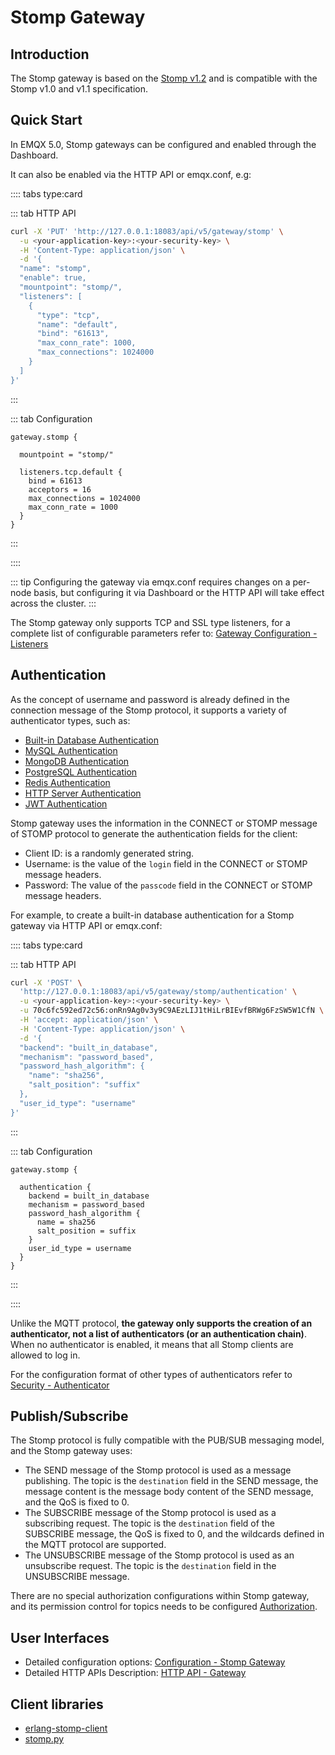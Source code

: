 # Stomp Gateway

## Introduction

The Stomp gateway is based on the [Stomp v1.2](https://stomp.github.io/stomp-specification-1.2.html) and is compatible with the Stomp v1.0 and v1.1 specification.

## Quick Start

In EMQX 5.0, Stomp gateways can be configured and enabled through the Dashboard.

It can also be enabled via the HTTP API or emqx.conf,  e.g:

:::: tabs type:card

::: tab HTTP API

```bash
curl -X 'PUT' 'http://127.0.0.1:18083/api/v5/gateway/stomp' \
  -u <your-application-key>:<your-security-key> \
  -H 'Content-Type: application/json' \
  -d '{
  "name": "stomp",
  "enable": true,
  "mountpoint": "stomp/",
  "listeners": [
    {
      "type": "tcp",
      "name": "default",
      "bind": "61613",
      "max_conn_rate": 1000,
      "max_connections": 1024000
    }
  ]
}'
```

:::

::: tab Configuration

```properties
gateway.stomp {

  mountpoint = "stomp/"

  listeners.tcp.default {
    bind = 61613
    acceptors = 16
    max_connections = 1024000
    max_conn_rate = 1000
  }
}
```

:::

::::


::: tip
Configuring the gateway via emqx.conf requires changes on a per-node basis, but configuring it via Dashboard or the HTTP API will take effect across the cluster.
:::

The Stomp gateway only supports TCP and SSL type listeners, for a complete list of configurable parameters refer to: [Gateway Configuration - Listeners](../configuration/configuration-manual.md)

## Authentication

As the concept of username and password is already defined in the connection message of the Stomp protocol,
it supports a variety of authenticator types, such as:

- [Built-in Database Authentication](../access-control/authn/mnesia.md)
- [MySQL Authentication](../access-control/authn/mysql.md)
- [MongoDB Authentication](../access-control/authn/mongodb.md)
- [PostgreSQL Authentication](../access-control/authn/postgresql.md)
- [Redis Authentication](../access-control/authn/redis.md)
- [HTTP Server Authentication](../access-control/authn/http.md)
- [JWT Authentication](../access-control/authn/jwt.md)

Stomp gateway uses the information in the CONNECT or STOMP message of STOMP protocol to generate the authentication fields for the client:

- Client ID: is a randomly generated string.
- Username: is the value of the `login` field in the CONNECT or STOMP message headers.
- Password: The value of the `passcode` field in the CONNECT or STOMP message headers.

For example, to create a built-in database authentication for a Stomp gateway via HTTP API or emqx.conf:

:::: tabs type:card

::: tab HTTP API

```bash
curl -X 'POST' \
  'http://127.0.0.1:18083/api/v5/gateway/stomp/authentication' \
  -u <your-application-key>:<your-security-key> \
  -u 70c6fc592ed72c56:onRn9Ag0v3y9C9AEzLIJ1tHiLrBIEvfBRWg6FzSW5W1CfN \
  -H 'accept: application/json' \
  -H 'Content-Type: application/json' \
  -d '{
  "backend": "built_in_database",
  "mechanism": "password_based",
  "password_hash_algorithm": {
    "name": "sha256",
    "salt_position": "suffix"
  },
  "user_id_type": "username"
}'
```

:::

::: tab Configuration

```properties
gateway.stomp {

  authentication {
    backend = built_in_database
    mechanism = password_based
    password_hash_algorithm {
      name = sha256
      salt_position = suffix
    }
    user_id_type = username
  }
}
```
:::

::::


Unlike the MQTT protocol, **the gateway only supports the creation of an authenticator, not a list of authenticators (or an authentication chain)**. When no authenticator is enabled, it means that all Stomp clients are allowed to log in.

For the configuration format of other types of authenticators refer to [Security - Authenticator](../access-control/authn/authn.md)

## Publish/Subscribe

The Stomp protocol is fully compatible with the PUB/SUB messaging model, and the Stomp gateway uses:
- The SEND message of the Stomp protocol is used as a message publishing. The topic is the `destination` field in the SEND message, the message content is the message body content of the SEND message, and the QoS is fixed to 0.
- The SUBSCRIBE message of the Stomp protocol is used as a subscribing request. The topic is the `destination` field of the SUBSCRIBE message, the QoS is fixed to 0, and the wildcards defined in the MQTT protocol are supported.
- The UNSUBSCRIBE message of the Stomp protocol is used as an unsubscribe request. The topic is the `destination` field in the UNSUBSCRIBE message.

There are no special authorization configurations within Stomp gateway, and its permission control for topics needs to be configured [Authorization](../access-control/authz/authz.md).

## User Interfaces

- Detailed configuration options: [Configuration - Stomp Gateway](../configuration/configuration-manual.md)
- Detailed HTTP APIs Description: [HTTP API - Gateway](../admin/api.md)

## Client libraries

- [erlang-stomp-client](https://github.com/KodiEhf/erlang-stomp-client)
- [stomp.py](https://github.com/jasonrbriggs/stomp.py)

